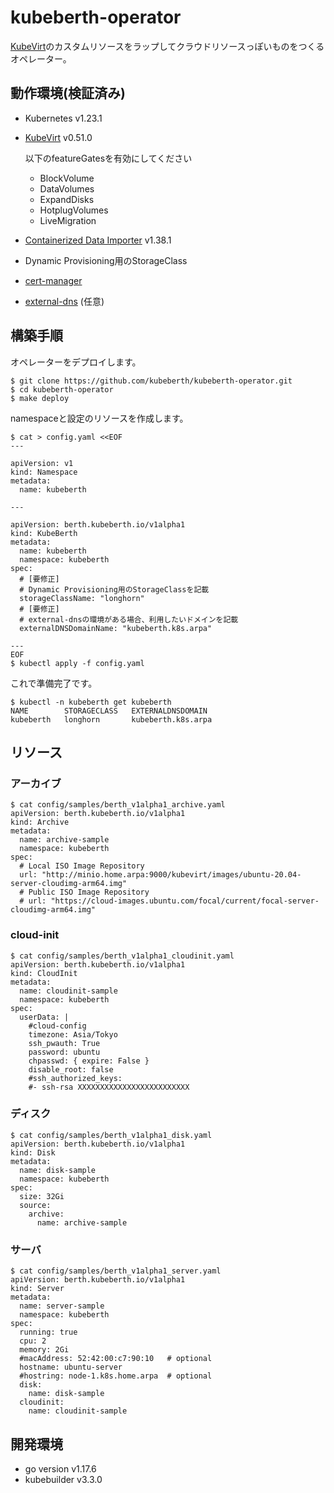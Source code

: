 # kubeberth-operator

[KubeVirt](https://kubevirt.io/)のカスタムリソースをラップしてクラウドリソースっぽいものをつくるオペレーター。



## 動作環境(検証済み)
- Kubernetes v1.23.1
- [KubeVirt](https://github.com/kubevirt/kubevirt) v0.51.0

  以下のfeatureGatesを有効にしてください
  - BlockVolume
  - DataVolumes
  - ExpandDisks
  - HotplugVolumes
  - LiveMigration

- [Containerized Data Importer](https://github.com/kubevirt/containerized-data-importer) v1.38.1
- Dynamic Provisioning用のStorageClass
- [cert-manager](https://github.com/cert-manager/cert-manager)
- [external-dns](https://github.com/kubernetes-sigs/external-dns) (任意)



## 構築手順

オペレーターをデプロイします。

```
$ git clone https://github.com/kubeberth/kubeberth-operator.git
$ cd kubeberth-operator
$ make deploy
```

namespaceと設定のリソースを作成します。

```
$ cat > config.yaml <<EOF
---

apiVersion: v1
kind: Namespace
metadata:
  name: kubeberth

---

apiVersion: berth.kubeberth.io/v1alpha1
kind: KubeBerth
metadata:
  name: kubeberth
  namespace: kubeberth
spec:
  # [要修正]
  # Dynamic Provisioning用のStorageClassを記載
  storageClassName: "longhorn"
  # [要修正]
  # external-dnsの環境がある場合、利用したいドメインを記載
  externalDNSDomainName: "kubeberth.k8s.arpa"

---
EOF
$ kubectl apply -f config.yaml
```

これで準備完了です。

```
$ kubectl -n kubeberth get kubeberth
NAME        STORAGECLASS   EXTERNALDNSDOMAIN
kubeberth   longhorn       kubeberth.k8s.arpa
```



## リソース

### アーカイブ

```
$ cat config/samples/berth_v1alpha1_archive.yaml
apiVersion: berth.kubeberth.io/v1alpha1
kind: Archive
metadata:
  name: archive-sample
  namespace: kubeberth
spec:
  # Local ISO Image Repository
  url: "http://minio.home.arpa:9000/kubevirt/images/ubuntu-20.04-server-cloudimg-arm64.img"
  # Public ISO Image Repository
  # url: "https://cloud-images.ubuntu.com/focal/current/focal-server-cloudimg-arm64.img"
```


### cloud-init

```
$ cat config/samples/berth_v1alpha1_cloudinit.yaml
apiVersion: berth.kubeberth.io/v1alpha1
kind: CloudInit
metadata:
  name: cloudinit-sample
  namespace: kubeberth
spec:
  userData: |
    #cloud-config
    timezone: Asia/Tokyo
    ssh_pwauth: True
    password: ubuntu
    chpasswd: { expire: False }
    disable_root: false
    #ssh_authorized_keys:
    #- ssh-rsa XXXXXXXXXXXXXXXXXXXXXXXXX
```

### ディスク

```
$ cat config/samples/berth_v1alpha1_disk.yaml
apiVersion: berth.kubeberth.io/v1alpha1
kind: Disk
metadata:
  name: disk-sample
  namespace: kubeberth
spec:
  size: 32Gi
  source:
    archive:
      name: archive-sample
```


### サーバ

```
$ cat config/samples/berth_v1alpha1_server.yaml 
apiVersion: berth.kubeberth.io/v1alpha1
kind: Server
metadata:
  name: server-sample
  namespace: kubeberth
spec:
  running: true
  cpu: 2
  memory: 2Gi
  #macAddress: 52:42:00:c7:90:10   # optional
  hostname: ubuntu-server
  #hostring: node-1.k8s.home.arpa  # optional
  disk:
    name: disk-sample
  cloudinit:
    name: cloudinit-sample
```



## 開発環境

- go version v1.17.6
- kubebuilder v3.3.0